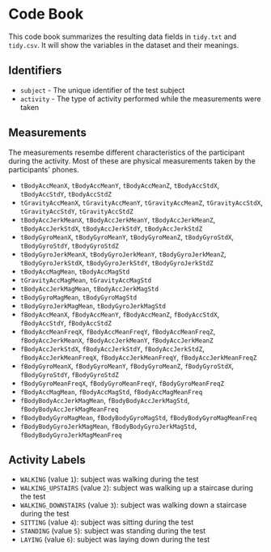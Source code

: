 # Code Book

This code book summarizes the resulting data fields in `tidy.txt` and `tidy.csv`. It will show the variables in the dataset and their meanings.

## Identifiers

* `subject` - The unique identifier of the test subject
* `activity` - The type of activity performed while the measurements were taken

## Measurements
The measurements resembe different characteristics of the participant during the activity.
Most of these are physical measurements taken by the participants' phones.

* `tBodyAccMeanX`, `tBodyAccMeanY`, `tBodyAccMeanZ`, `tBodyAccStdX`, `tBodyAccStdY`, `tBodyAccStdZ`
* `tGravityAccMeanX`, `tGravityAccMeanY`, `tGravityAccMeanZ`, `tGravityAccStdX`, `tGravityAccStdY`, `tGravityAccStdZ`
* `tBodyAccJerkMeanX`, `tBodyAccJerkMeanY`, `tBodyAccJerkMeanZ`, `tBodyAccJerkStdX`, `tBodyAccJerkStdY`, `tBodyAccJerkStdZ`
* `tBodyGyroMeanX`, `tBodyGyroMeanY`, `tBodyGyroMeanZ`, `tBodyGyroStdX`, `tBodyGyroStdY`, `tBodyGyroStdZ`
* `tBodyGyroJerkMeanX`, `tBodyGyroJerkMeanY`, `tBodyGyroJerkMeanZ`, `tBodyGyroJerkStdX`, `tBodyGyroJerkStdY`, `tBodyGyroJerkStdZ`
* `tBodyAccMagMean`, `tBodyAccMagStd`
* `tGravityAccMagMean`, `tGravityAccMagStd`
* `tBodyAccJerkMagMean`, `tBodyAccJerkMagStd`
* `tBodyGyroMagMean`, `tBodyGyroMagStd`
* `tBodyGyroJerkMagMean`, `tBodyGyroJerkMagStd`
* `fBodyAccMeanX`, `fBodyAccMeanY`, `fBodyAccMeanZ`, `fBodyAccStdX`, `fBodyAccStdY`, `fBodyAccStdZ`
* `fBodyAccMeanFreqX`, `fBodyAccMeanFreqY`, `fBodyAccMeanFreqZ`, `fBodyAccJerkMeanX`, `fBodyAccJerkMeanY`, `fBodyAccJerkMeanZ`
* `fBodyAccJerkStdX`, `fBodyAccJerkStdY`, `fBodyAccJerkStdZ`, `fBodyAccJerkMeanFreqX`, `fBodyAccJerkMeanFreqY`, `fBodyAccJerkMeanFreqZ`
* `fBodyGyroMeanX`, `fBodyGyroMeanY`, `fBodyGyroMeanZ`, `fBodyGyroStdX`, `fBodyGyroStdY`, `fBodyGyroStdZ`
* `fBodyGyroMeanFreqX`, `fBodyGyroMeanFreqY`, `fBodyGyroMeanFreqZ`
* `fBodyAccMagMean`, `fBodyAccMagStd`, `fBodyAccMagMeanFreq`
* `fBodyBodyAccJerkMagMean`, `fBodyBodyAccJerkMagStd`, `fBodyBodyAccJerkMagMeanFreq`
* `fBodyBodyGyroMagMean`, `fBodyBodyGyroMagStd`, `fBodyBodyGyroMagMeanFreq`
* `fBodyBodyGyroJerkMagMean`, `fBodyBodyGyroJerkMagStd`, `fBodyBodyGyroJerkMagMeanFreq`

## Activity Labels

* `WALKING` (value `1`): subject was walking during the test
* `WALKING_UPSTAIRS` (value `2`): subject was walking up a staircase during the test
* `WALKING_DOWNSTAIRS` (value `3`): subject was walking down a staircase during the test
* `SITTING` (value `4`): subject was sitting during the test
* `STANDING` (value `5`): subject was standing during the test
* `LAYING` (value `6`): subject was laying down during the test
